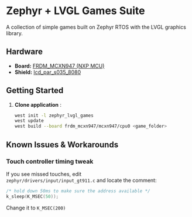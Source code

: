 # Zephyr + LVGL Games Suite
A collection of simple games built on Zephyr RTOS with the LVGL graphics library.

## Hardware

- **Board:** [FRDM_MCXN947 (NXP MCU)](https://www.nxp.com/design/design-center/development-boards-and-designs/FRDM-MCXN947)
- **Shield:** [lcd_par_s035_8080](https://www.nxp.com/design/design-center/development-boards-and-designs/LCD-PAR-S035)

## Getting Started

1. **Clone application** :

   ```bash
   west init -l zephyr_lvgl_games
   west update
   west build --board frdm_mcxn947/mcxn947/cpu0 <game_folder>

## Known Issues & Workarounds

### Touch controller timing tweak

If you see missed touches, edit  
`zephyr/drivers/input/input_gt911.c` and locate the comment:

```c
/* hold down 50ms to make sure the address available */
k_sleep(K_MSEC(50));
```

Change it to `K_MSEC(200)`